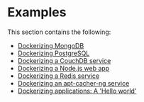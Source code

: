 <!--[metadata]>
+++
title = "Applied Docker"
description = "Provides examples for using Docker"
keywords = ["dockerize, dockerizing apps, dockerizing applications, container,  containers"]
[menu.main]
identifier = "smn_applied"
parent = "mn_use_docker"
weight = 8	
+++
<![end-metadata]-->

# Examples

This section contains the following:

* [Dockerizing MongoDB](/examples/mongodb/)
* [Dockerizing PostgreSQL](/examples/postgresql_service/)    
* [Dockerizing a CouchDB service](/examples/couchdb_data_volumes/)         
* [Dockerizing a Node.js web app](/examples/nodejs_web_app/)
* [Dockerizing a Redis service](/examples/running_redis_service/)
* [Dockerizing an apt-cacher-ng service](/examples/apt-cacher-ng/)
* [Dockerizing applications: A 'Hello world'](/userguide/dockerizing)
